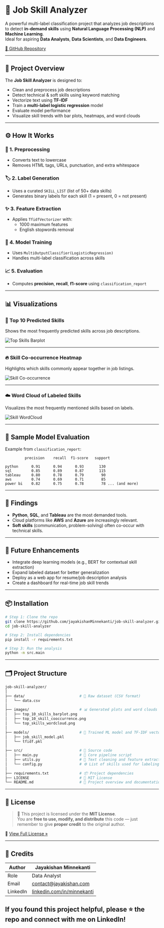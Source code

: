 # 🧠 Job Skill Analyzer

A powerful multi-label classification project that analyzes job descriptions to detect **in-demand skills** using **Natural Language Processing (NLP)** and **Machine Learning**.  
Ideal for aspiring **Data Analysts**, **Data Scientists**, and **Data Engineers**.

[🔗 GitHub Repository](https://github.com/jayakishanMinnekanti/job-skill-analyzer.git)

---

## 📌 Project Overview

The **Job Skill Analyzer** is designed to:
- Clean and preprocess job descriptions
- Detect technical & soft skills using keyword matching
- Vectorize text using **TF-IDF**
- Train a **multi-label logistic regression** model
- Evaluate model performance
- Visualize skill trends with bar plots, heatmaps, and word clouds

---

## ⚙️ How It Works

### 🧼 1. Preprocessing
- Converts text to lowercase
- Removes HTML tags, URLs, punctuation, and extra whitespace

### 🏷️ 2. Label Generation
- Uses a curated `SKILL_LIST` (list of 50+ data skills)
- Generates binary labels for each skill (1 = present, 0 = not present)

### ✨ 3. Feature Extraction
- Applies `TfidfVectorizer` with:
  - 1000 maximum features
  - English stopwords removal

### 🔁 4. Model Training
- Uses `MultiOutputClassifier(LogisticRegression)`
- Handles multi-label classification across skills

### 📈 5. Evaluation
- Computes **precision**, **recall**, **f1-score** using `classification_report`

---

## 📊 Visualizations

### 📌 Top 10 Predicted Skills
Shows the most frequently predicted skills across job descriptions.

![Top Skills Barplot](images/top_10_skills_barplot.png)

---

### 🔥 Skill Co-occurrence Heatmap
Highlights which skills commonly appear together in job listings.

![Skill Co-occurrence](images/top_10_skill_cooccurrence.png)

---

### ☁️ Word Cloud of Labeled Skills
Visualizes the most frequently mentioned skills based on labels.

![Skill WordCloud](images/top_skills_wordcloud.png)

---

## 🧪 Sample Model Evaluation

Example from `classification_report`:

             precision    recall  f1-score   support

    python      0.91      0.94      0.93       130
    sql         0.85      0.89      0.87       115
    tableau     0.80      0.78      0.79        90
    aws         0.74      0.69      0.71        85
    power bi    0.82      0.75      0.78        78 ... (and more)

---

## 📍 Findings

- **Python**, **SQL**, and **Tableau** are the most demanded tools.
- Cloud platforms like **AWS** and **Azure** are increasingly relevant.
- **Soft skills** (communication, problem-solving) often co-occur with technical skills.

---

## 🔮 Future Enhancements

- Integrate deep learning models (e.g., BERT for contextual skill extraction)
- Expand labeled dataset for better generalization
- Deploy as a web app for resume/job description analysis
- Create a dashboard for real-time job skill trends

---

## 📦 Installation

```bash
# Step 1: Clone the repo
git clone https://github.com/jayakishanMinnekanti/job-skill-analyzer.git
cd job-skill-analyzer

# Step 2: Install dependencies
pip install -r requirements.txt

# Step 3: Run the analysis
python -m src.main
```
---

## 🗂️ Project Structure

```bash
job-skill-analyzer/
│
├── data/                         # 📁 Raw dataset (CSV format)
│   └── data.csv
│
├── images/                       # 📊 Generated plots and word clouds
│   ├── top_10_skills_barplot.png
│   ├── top_10_skill_cooccurrence.png
│   └── top_skills_wordcloud.png
│
├── models/                       # 💾 Trained ML model and TF-IDF vectorizer
│   ├── job_skill_model.pkl
│   └── tfidf.pkl
│
├── src/                          # 🧠 Source code
│   ├── main.py                   # 🔁 Core pipeline script
│   ├── utils.py                  # 🧹 Text cleaning and feature extraction
│   └── config.py                 # ⚙️ List of skills used for labeling
│
├── requirements.txt              # 📦 Project dependencies
├── LICENSE                       # 🪪 MIT License
└── README.md                     # 📘 Project overview and documentation
```

---

## 🪪 License

> 📄 This project is licensed under the **MIT License**.  
> You are **free to use, modify, and distribute** this code — just remember to give **proper credit** to the original author.

🔗 [View Full License »](LICENSE)

---

## 🙌 Credits

| Author   | Jayakishan Minnekanti |
|----------|------------------------|
| Role     | Data Analyst           |
| Email    | [contact@jayakishan.com](mailto:contact@jayakishan.com) |
| LinkedIn | [linkedin.com/in/minnekanti](https://www.linkedin.com/in/minnekanti/) |

If you found this project helpful, please ⭐ the repo and connect with me on LinkedIn!
---